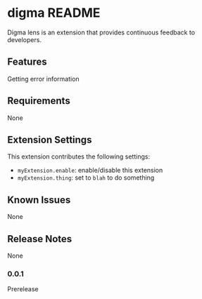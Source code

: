 # digma README

Digma lens is an extension that provides continuous feedback to developers.

## Features

Getting error information

## Requirements

None

## Extension Settings

This extension contributes the following settings:

* `myExtension.enable`: enable/disable this extension
* `myExtension.thing`: set to `blah` to do something

## Known Issues
None

## Release Notes

None

### 0.0.1 
Prerelease
